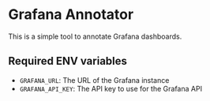# Grafana Annotator

This is a simple tool to annotate Grafana dashboards. 

## Required ENV variables

- `GRAFANA_URL`: The URL of the Grafana instance
- `GRAFANA_API_KEY`: The API key to use for the Grafana API